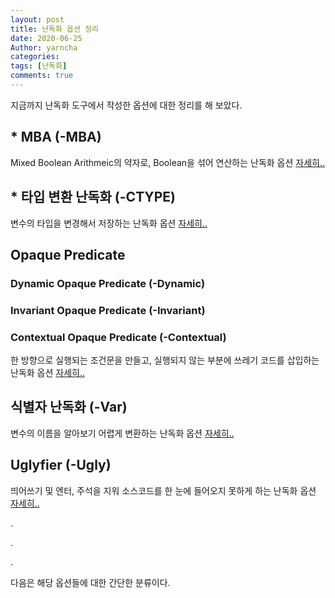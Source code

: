 ```yaml
---
layout: post
title: 난독화 옵션 정리
date: 2020-06-25
Author: yarncha
categories:
tags: [난독화]
comments: true
---
```


지금까지 난독화 도구에서 작성한 옵션에 대한 정리를 해 보았다.

## * MBA (-MBA)

Mixed Boolean Arithmeic의 약자로, Boolean을 섞어 연산하는 난독화 옵션 [자세히..](https://yonniii.github.io/obfuscation/obfuscation-004/)

## * 타입 변환 난독화 (-CTYPE)

변수의 타입을 변경해서 저장하는 난독화 옵션 [자세히..](https://yarncha.github.io/04/)

## Opaque Predicate

### Dynamic Opaque Predicate (-Dynamic)

### Invariant Opaque Predicate (-Invariant)

### Contextual Opaque Predicate (-Contextual)

한 방향으로 실행되는 조건문을 만들고, 실행되지 않는 부분에 쓰레기 코드를 삽입하는 난독화 옵션 [자세히..](https://yarncha.github.io/02/)

## 식별자 난독화 (-Var)

변수의 이름을 알아보기 어렵게 변환하는 난독화 옵션 [자세히..](https://realcrystal.github.io/obfuscation/%EC%A1%B8%ED%94%84-%ED%95%A8%EC%88%98%EC%9D%98-%EB%A7%A4%EA%B0%9C%EB%B3%80%EC%88%98-%EC%9D%B4%EB%A6%84-%EB%B0%94%EA%BE%B8%EA%B8%B0/)

## Uglyfier (-Ugly)

띄어쓰기 및 엔터, 주석을 지워 소스코드를 한 눈에 들어오지 못하게 하는 난독화 옵션 [자세히..](https://yarncha.github.io/10/)

.

.

.

다음은 해당 옵션들에 대한 간단한 분류이다.
